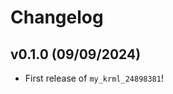 # Changelog

<!--next-version-placeholder-->

## v0.1.0 (09/09/2024)

- First release of `my_krml_24898381`!